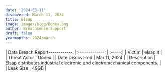 ```yaml
---
date: '2024-03-11'
discovered: March 11, 2024
title: Elsap
image: images/blog/Donex.png
author: Breachsense Support
draft: false
yearmonths: 2024/march
---
```


| Data Breach Report------------:     |:-------------:    | :-----:|
| Victim      | elsap.it      | 
| Threat Actor      | Donex      | 
| Date Discovered      | Mar 11, 2024      | 
| Description      | Elsap distributes industrial electronic and electromechanical components.      | 
| Leak Size      | 49GB      | 

